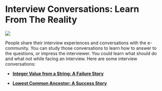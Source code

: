 # Interview Conversations: Learn From The Reality

![](https://rawgit.com/sayef/tech/master/uploads/2015/10/interview-board.jpg)

People share their interview experiences and conversations with the e-community. You can study those conversations to learn how to answer to the questions, or impress the interviewer. You could learn what should do and what not while facing an interview. Here are some interview conversations:

- **[Integer Value from a String: A Failure Story](https://rawgit.com/sayef/tech/master/blog/revise-your-cs-course/integer-value-from-a-string.html)**

- **[Lowest Common Ancestor: A Success Story](https://rawgit.com/sayef/tech/master/blog/revise-your-cs-course/lowest-common-ancestor.html)**


